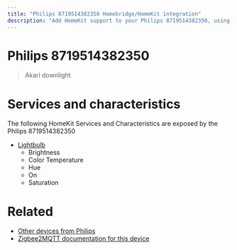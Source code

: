 ```yaml
---
title: "Philips 8719514382350 Homebridge/HomeKit integration"
description: "Add HomeKit support to your Philips 8719514382350, using Homebridge, Zigbee2MQTT and homebridge-z2m."
---
```

<!---
This file has been GENERATED using src/docgen/docgen.ts
DO NOT EDIT THIS FILE MANUALLY!
-->
# Philips 8719514382350
> Akari downlight


# Services and characteristics
The following HomeKit Services and Characteristics are exposed by
the Philips 8719514382350

* [Lightbulb](../../light.md)
  * Brightness
  * Color Temperature
  * Hue
  * On
  * Saturation


# Related
* [Other devices from Philips](../index.md#philips)
* [Zigbee2MQTT documentation for this device](https://www.zigbee2mqtt.io/devices/8719514382350.html)